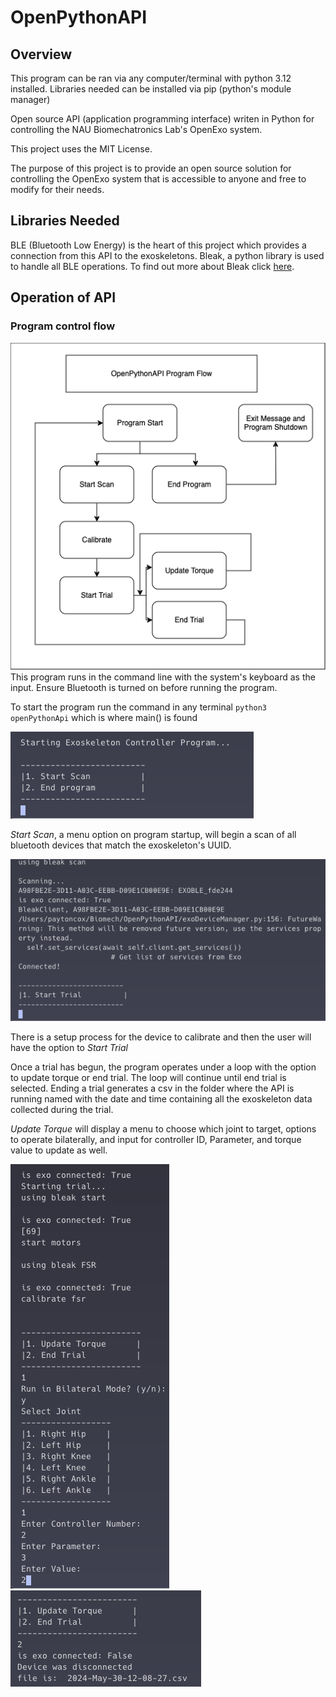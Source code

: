# OpenPythonAPI
## Overview

This program can be ran via any computer/terminal with python 3.12 installed. Libraries needed can be installed via pip (python's module manager)

Open source API (application programming interface) writen in Python for controlling the NAU Biomechatronics Lab's OpenExo system.

This project uses the MIT License.

The purpose of this project is to provide an open source solution for controlling the OpenExo system that is accessible to anyone and free to modify for their needs.

## Libraries Needed

BLE (Bluetooth Low Energy) is the heart of this project which provides a connection from this API to the exoskeletons. Bleak, a python library is used to handle all BLE operations. To find out more about Bleak click [here](https://bleak.readthedocs.io/en/latest/).

## Operation of API
### Program control flow
<img src="./prgramflow.png">
This program runs in the command line with the system's keyboard as the input. Ensure Bluetooth is turned on before running the program. 

To start the program run the command in any terminal `python3 openPythonApi` which is where main() is found

<img src="./UI_Examples/ProgramStart.png">

*Start Scan*, a menu option on program startup, will begin a scan of all bluetooth devices that match the exoskeleton's UUID.

<img src="./UI_Examples/Connected.png">

There is a setup process for the device to calibrate and then the user will have the option to *Start Trial*

Once a trial has begun, the program operates under a loop with the option to update torque or end trial. The loop will continue until end trial is selected. Ending a trial generates a csv in the folder where the API is running named with the date and time containing all the exoskeleton data collected during the trial.

*Update Torque* will display a menu to choose which joint to target, options to operate bilaterally, and input for controller ID, Parameter, and torque value to update as well.

<img src="./UI_Examples/UpdateTorque.png">
<img src="./UI_Examples/EndTrial.png">

